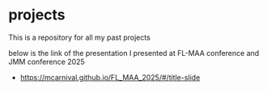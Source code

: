# projects
This is a repository for all my past projects

below is the link of the presentation I presented at FL-MAA conference and JMM conference 2025
* https://mcarnival.github.io/FL_MAA_2025/#/title-slide
